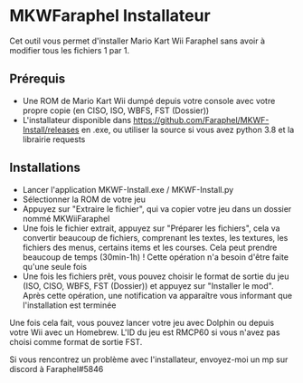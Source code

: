 # MKWFaraphel Installateur
Cet outil vous permet d'installer Mario Kart Wii Faraphel sans avoir à modifier tous les fichiers 1 par 1.

## Prérequis
- Une ROM de Mario Kart Wii dumpé depuis votre console avec votre propre copie (en CISO, ISO, WBFS, FST (Dossier))
- L'installateur disponible dans https://github.com/Faraphel/MKWF-Install/releases en .exe, ou utiliser la
source si vous avez python 3.8 et la librairie requests

## Installations
- Lancer l'application MKWF-Install.exe / MKWF-Install.py
- Sélectionner la ROM de votre jeu
- Appuyez sur "Extraire le fichier", qui va copier votre jeu dans un dossier nommé MKWiiFaraphel
- Une fois le fichier extrait, appuyez sur "Préparer les fichiers", cela va convertir beaucoup de fichiers,
comprenant les textes, les textures, les fichiers des menus, certains items et les courses. Cela peut prendre
beaucoup de temps (30min-1h) ! Cette opération n'a besoin d'être faite qu'une seule fois
- Une fois les fichiers prêt, vous pouvez choisir le format de sortie du jeu (ISO, CISO, WBFS, FST (Dossier))
et appuyez sur "Installer le mod". Après cette opération, une notification va apparaître vous informant
que l'installation est terminée

Une fois cela fait, vous pouvez lancer votre jeu avec Dolphin ou depuis votre Wii avec un Homebrew.
L'ID du jeu est RMCP60 si vous n'avez pas choisi comme format de sortie FST.

Si vous rencontrez un problème avec l'installateur, envoyez-moi un mp sur discord à Faraphel#5846
